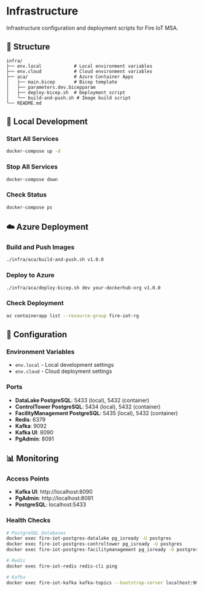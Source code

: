 # Infrastructure

Infrastructure configuration and deployment scripts for Fire IoT MSA.

## 📁 Structure

```
infra/
├── env.local            # Local environment variables
├── env.cloud            # Cloud environment variables
├── aca/                 # Azure Container Apps
│   ├── main.bicep       # Bicep template
│   ├── parameters.dev.bicepparam
│   ├── deploy-bicep.sh  # Deployment script
│   └── build-and-push.sh # Image build script
└── README.md
```

## 🚀 Local Development

### Start All Services

```bash
docker-compose up -d
```

### Stop All Services

```bash
docker-compose down
```

### Check Status

```bash
docker-compose ps
```

## ☁️ Azure Deployment

### Build and Push Images

```bash
./infra/aca/build-and-push.sh v1.0.0
```

### Deploy to Azure

```bash
./infra/aca/deploy-bicep.sh dev your-dockerhub-org v1.0.0
```

### Check Deployment

```bash
az containerapp list --resource-group fire-iot-rg
```

## 🔧 Configuration

### Environment Variables

- `env.local` - Local development settings
- `env.cloud` - Cloud deployment settings

### Ports

- **DataLake PostgreSQL**: 5433 (local), 5432 (container)
- **ControlTower PostgreSQL**: 5434 (local), 5432 (container)
- **FacilityManagement PostgreSQL**: 5435 (local), 5432 (container)
- **Redis**: 6379
- **Kafka**: 9092
- **Kafka UI**: 8090
- **PgAdmin**: 8091

## 📊 Monitoring

### Access Points

- **Kafka UI**: http://localhost:8090
- **PgAdmin**: http://localhost:8091
- **PostgreSQL**: localhost:5433

### Health Checks

```bash
# PostgreSQL Databases
docker exec fire-iot-postgres-datalake pg_isready -U postgres
docker exec fire-iot-postgres-controltower pg_isready -U postgres
docker exec fire-iot-postgres-facilitymanagement pg_isready -U postgres

# Redis
docker exec fire-iot-redis redis-cli ping

# Kafka
docker exec fire-iot-kafka kafka-topics --bootstrap-server localhost:9092 --list
```
